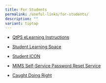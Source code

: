 ```yaml
---
title: For Students
permalink: /useful-links/for-students/
description: ""
variant: tiptap
---
```

<ul data-tight="true" class="tight">
<li>
<p><a href="/hbl-overview/" rel="noopener noreferrer nofollow" target="_blank">QtPS eLearning Instructions</a>
</p>
</li>
<li>
<p><a href="https://vle.learning.moe.edu.sg/login/" rel="noopener noreferrer nofollow" target="_blank">Student Learning Space</a>
</p>
</li>
<li>
<p><a href="https://workspace.google.com/dashboard" rel="noopener noreferrer nofollow" target="_blank">Student ICON</a>
</p>
</li>
<li>
<p><a href="https://mims.moe.gov.sg/sspr" rel="noopener nofollow" target="_blank">MIMS Self-Service Password Reset Service</a>
</p>
</li>
<li>
<p><a href="https://forms.gle/zzLMN4Mj9uwimY9y9" rel="noopener noreferrer nofollow" target="_blank">Caught Doing Right</a>
</p>
<p></p>
</li>
</ul>
<p></p>